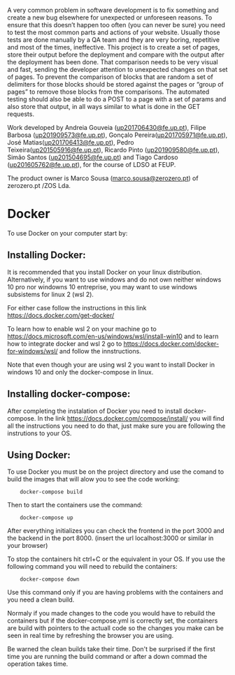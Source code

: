 A very common problem in software development is to fix something and create a new bug elsewhere for unexpected or unforeseen reasons. To ensure that this doesn’t happen too often (you can never be sure) you need to test the most common parts and actions of your website. Usually those tests are done manually by a QA team and they are very boring, repetitive and most of the times, ineffective. This project is to create a set of pages, store their output before the deployment and compare with the output after the deployment has been done. That comparison needs to be very visual and fast, sending the developer attention to unexpected changes on that set of pages. To prevent the comparison of blocks that are random a set of delimiters for those blocks should be stored against the pages or “group of pages” to remove those blocks from the comparisons. The automated testing should also be able to do a POST to a page with a set of params and also store that output, in all ways similar to what is done in the GET requests.

Work developed by Andreia Gouveia (up201706430@fe.up.pt), Filipe Barbosa (up201909573@fe.up.pt), Gonçalo Pereira(up201705971@fe.up.pt), José Matias(up201706413@fe.up.pt), Pedro Teixeira(up201505916@fe.up.pt), Ricardo Pinto (up201909580@fe.up.pt), Simão Santos (up201504695@fe.up.pt) and Tiago Cardoso (up201605762@fe.up.pt), for the course of LDSO at FEUP. 

The product owner is Marco Sousa (marco.sousa@zerozero.pt) of zerozero.pt /ZOS Lda.




# Docker
To use Docker on your computer start by:

## Installing Docker:

It is recommended that you install Docker on your linux distribution. Alternatively, if you want to use windows and do not own neither windows 10 pro nor windowns 10 entreprise, you may want to use windows subsistems for linux 2 (wsl 2).

For either case follow the instructions in this link https://docs.docker.com/get-docker/

To learn how to enable wsl 2 on your machine go to https://docs.microsoft.com/en-us/windows/wsl/install-win10 and to learn how to integrate docker and wsl 2 go to https://docs.docker.com/docker-for-windows/wsl/ and follow the innstructions.

Note that even though your are using wsl 2 you want to install Docker in windows 10 and only the docker-compose in linux.

## Installing docker-compose:

After completing the instalation of Docker you need to install docker-compose. In the link https://docs.docker.com/compose/install/ you will find all the instructions you need to do that, just make sure you are following the instrutions to your OS.

## Using Docker:

To use Docker you must be on the project directory and use the comand to build the images that will alow you to see the code working:

```
    docker-compose build
```

Then to start the containers use the command:

```
    docker-compose up
```

After everything initializes you can check the frontend in the port 3000 and the backend in the port 8000. (insert the url localhost:3000 or similar in your browser)

To stop the containers hit ctrl+C or the equivalent in your OS. If you use the following command you will need to rebuild the containers:

```
    docker-compose down
```

Use this command only if you are having problems with the containers and you need a clean build.

Normaly if you made changes to the code you would have to rebuild the containers but if the docker-compose.yml is correctly set, the containers are build with pointers to the actuall code so the changes you make can be seen in real time by refreshing the browser you are using.

Be warned the clean builds take their time. Don't be surprised if the first time you are running the build command or after a down commad the operation takes time.